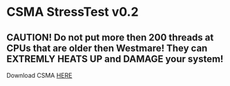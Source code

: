 # CSMA StressTest v0.2

## CAUTION! Do not put more then 200 threads at CPUs that are older then Westmare! They can EXTREMLY HEATS UP and DAMAGE your system!


Download CSMA [HERE](https://github.com/nef0s/CSMA-StressTest/raw/master/CSMA%20v0.2.zip)
